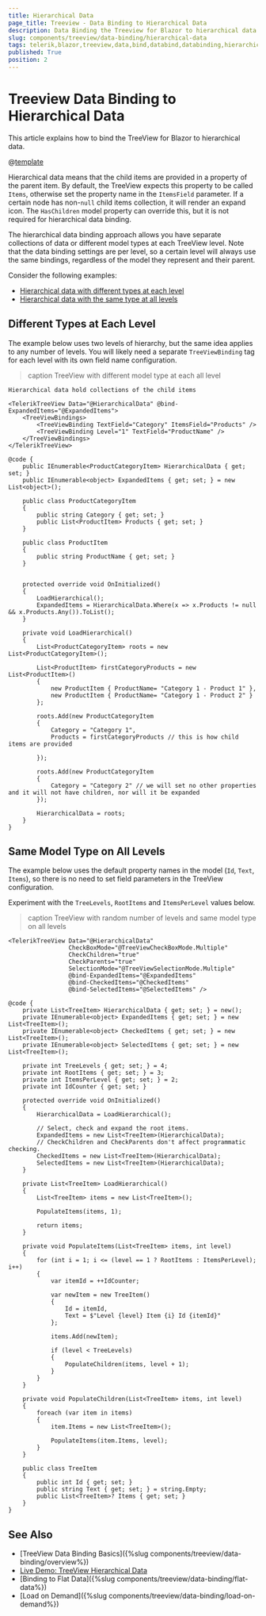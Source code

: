 ```yaml
---
title: Hierarchical Data
page_title: Treeview - Data Binding to Hierarchical Data
description: Data Binding the Treeview for Blazor to hierarchical data.
slug: components/treeview/data-binding/hierarchical-data
tags: telerik,blazor,treeview,data,bind,databind,databinding,hierarchical
published: True
position: 2
---
```


# Treeview Data Binding to Hierarchical Data

This article explains how to bind the TreeView for Blazor to hierarchical data. 

@[template](/_contentTemplates/treeview/basic-example.md#data-binding-basics-link)

Hierarchical data means that the child items are provided in a property of the parent item. By default, the TreeView expects this property to be called `Items`, otherwise set the property name in the `ItemsField` parameter. If a certain node has non-`null` child items collection, it will render an expand icon. The `HasChildren` model property can override this, but it is not required for hierarchical data binding.

The hierarchical data binding approach allows you have separate collections of data or different model types at each TreeView level. Note that the data binding settings are per level, so a certain level will always use the same bindings, regardless of the model they represent and their parent.

Consider the following examples:

* [Hierarchical data with different types at each level](#different-types-at-each-level)
* [Hierarchical data with the same type at all levels](#same-model-type-on-all-levels)

## Different Types at Each Level

The example below uses two levels of hierarchy, but the same idea applies to any number of levels. You will likely need a separate `TreeViewBinding` tag for each level with its own field name configuration.

>caption TreeView with different model type at each all level

````RAZOR
Hierarchical data hold collections of the child items

<TelerikTreeView Data="@HierarchicalData" @bind-ExpandedItems="@ExpandedItems">
    <TreeViewBindings>
        <TreeViewBinding TextField="Category" ItemsField="Products" />
        <TreeViewBinding Level="1" TextField="ProductName" />
    </TreeViewBindings>
</TelerikTreeView>

@code {
    public IEnumerable<ProductCategoryItem> HierarchicalData { get; set; }
    public IEnumerable<object> ExpandedItems { get; set; } = new List<object>();

    public class ProductCategoryItem
    {
        public string Category { get; set; }
        public List<ProductItem> Products { get; set; }
    }

    public class ProductItem
    {
        public string ProductName { get; set; }
    }


    protected override void OnInitialized()
    {
        LoadHierarchical();
        ExpandedItems = HierarchicalData.Where(x => x.Products != null && x.Products.Any()).ToList();
    }

    private void LoadHierarchical()
    {
        List<ProductCategoryItem> roots = new List<ProductCategoryItem>();

        List<ProductItem> firstCategoryProducts = new List<ProductItem>()
        {
            new ProductItem { ProductName= "Category 1 - Product 1" },
            new ProductItem { ProductName= "Category 1 - Product 2" }
        };

        roots.Add(new ProductCategoryItem
        {
            Category = "Category 1",
            Products = firstCategoryProducts // this is how child items are provided

        });

        roots.Add(new ProductCategoryItem
        {
            Category = "Category 2" // we will set no other properties and it will not have children, nor will it be expanded
        });

        HierarchicalData = roots;
    }
}
````

## Same Model Type on All Levels

The example below uses the default property names in the model (`Id`, `Text`, `Items`), so there is no need to set field parameters in the TreeView configuration.

Experiment with the `TreeLevels`, `RootItems` and `ItemsPerLevel` values below.

>caption TreeView with random number of levels and same model type on all levels

````RAZOR
<TelerikTreeView Data="@HierarchicalData"
                 CheckBoxMode="@TreeViewCheckBoxMode.Multiple"
                 CheckChildren="true"
                 CheckParents="true"
                 SelectionMode="@TreeViewSelectionMode.Multiple"
                 @bind-ExpandedItems="@ExpandedItems"
                 @bind-CheckedItems="@CheckedItems"
                 @bind-SelectedItems="@SelectedItems" />

@code {
    private List<TreeItem> HierarchicalData { get; set; } = new();
    private IEnumerable<object> ExpandedItems { get; set; } = new List<TreeItem>();
    private IEnumerable<object> CheckedItems { get; set; } = new List<TreeItem>();
    private IEnumerable<object> SelectedItems { get; set; } = new List<TreeItem>();

    private int TreeLevels { get; set; } = 4;
    private int RootItems { get; set; } = 3;
    private int ItemsPerLevel { get; set; } = 2;
    private int IdCounter { get; set; }

    protected override void OnInitialized()
    {
        HierarchicalData = LoadHierarchical();

        // Select, check and expand the root items.
        ExpandedItems = new List<TreeItem>(HierarchicalData);
        // CheckChildren and CheckParents don't affect programmatic checking.
        CheckedItems = new List<TreeItem>(HierarchicalData);
        SelectedItems = new List<TreeItem>(HierarchicalData);
    }

    private List<TreeItem> LoadHierarchical()
    {
        List<TreeItem> items = new List<TreeItem>();

        PopulateItems(items, 1);

        return items;
    }

    private void PopulateItems(List<TreeItem> items, int level)
    {
        for (int i = 1; i <= (level == 1 ? RootItems : ItemsPerLevel); i++)
        {
            var itemId = ++IdCounter;

            var newItem = new TreeItem()
            {
                Id = itemId,
                Text = $"Level {level} Item {i} Id {itemId}"
            };

            items.Add(newItem);

            if (level < TreeLevels)
            {
                PopulateChildren(items, level + 1);
            }
        }
    }

    private void PopulateChildren(List<TreeItem> items, int level)
    {
        foreach (var item in items)
        {
            item.Items = new List<TreeItem>();

            PopulateItems(item.Items, level);
        }
    }

    public class TreeItem
    {
        public int Id { get; set; }
        public string Text { get; set; } = string.Empty;
        public List<TreeItem>? Items { get; set; }
    }
}
````


## See Also

  * [TreeView Data Binding Basics]({%slug components/treeview/data-binding/overview%})
  * [Live Demo: TreeView Hierarchical Data](https://demos.telerik.com/blazor-ui/treeview/hierarchical-data)
  * [Binding to Flat Data]({%slug components/treeview/data-binding/flat-data%})
  * [Load on Demand]({%slug components/treeview/data-binding/load-on-demand%})
